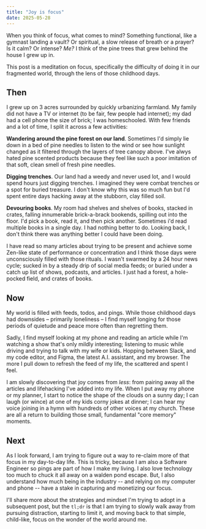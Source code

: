 ```yaml
---
title: "Joy is focus"
date: 2025-05-28
---
```


When you think of focus, what comes to mind? Something functional, like a gymnast landing a vault? Or spiritual, a slow release of breath or a prayer? Is it calm? Or intense? _Me?_ I think of the pine trees that grew behind the house I grew up in.

This post is a meditation on focus, specifically the difficulty of doing it in our fragmented world, through the lens of those childhood days.

## Then

I grew up on 3 acres surrounded by quickly urbanizing farmland. My family did not have a TV or internet (to be fair, few people had internet); my dad had a cell phone the size of brick; I was homeschooled. With few friends and a lot of time, I split it across a few activities:

**Wandering around the pine forest on our land**. Sometimes I'd simply lie down in a bed of pine needles to listen to the wind or see how sunlight changed as it filtered through the layers of tree canopy above. I've alwys hated pine scented products because they feel like such a poor imitation of that soft, clean smell of fresh pine needles.

**Digging trenches**. Our land had a weedy and never used lot, and I would spend hours just digging trenches. I imagined they were combat trenches or a spot for buried treasure. I don't know why this was so much fun but I'd spent entire days hacking away at the stubborn, clay filled soil.

**Devouring books**. My room had shelves and shelves of books, stacked in crates, falling innumerable brick-a-brack bookends, spilling out into the floor. I'd pick a book, read it, and then pick another. Sometimes i'd read multiple books in a single day. I had nothing better to do. Looking back, I don't think there was anything better I could have been doing.

I have read so many articles about trying to be present and achieve some Zen-like state of performance or concentration and I think those days were unconsciously filled with those rituals. I wasn't swarmed by a 24 hour news cycle; sucked in by a steady drip of social media feeds; or buried under a catch up list of shows, podcasts, and articles. I just had a forest, a hole-pocked field, and crates of books.

## Now

My world is filled with feeds, todos, and pings. While those childhood days had downsides – primarily loneliness – I find myself longing for those periods of quietude and peace more often than regretting them.

Sadly, I find myself looking at my phone and reading an article while I'm watching a show that's only mildly interesting; listening to music while driving and trying to talk with my wife or kids. Hopping between Slack, and my code editor, and Figma, the latest A.I. assistant, and my browser. The more I pull down to refresh the feed of my life, the scattered and spent I feel.

I am slowly discovering that joy comes from _less_: from pairing away all the articles and lifehacking I've added into my life. When I put away my phone or my planner, I start to notice the shape of the clouds on a sunny day; I can laugh (or wince) at one of my kids corny jokes at dinner; I can hear my voice joining in a hymn with hundreds of other voices at my church. These are all a return to building those small, fundamental "core memory" moments.

## Next

As I look forward, I am trying to figure out a way to re-claim more of that focus in my day-to-day life. This is tricky, because I am also a Software Engineer so pings are part of how I make my living. I also love technology too much to chuck it all away on a walden pond escape. But, I also understand how much being in the industry -- and relying on my computer and phone -- have a stake in capturing and monetizing our focus.

I'll share more about the strategies and mindset I'm trying to adopt in a subsequent post, but the `tl;dr` is that I am trying to slowly walk away from pursuing distraction, starting to limit it, and moving back to that simple, child-like, focus on the wonder of the world around me.

